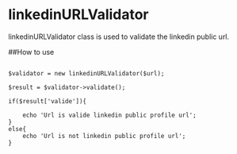 linkedinURLValidator
====================

linkedinURLValidator class is used to validate the linkedin public url.


##How to use


```

$validator = new linkedinURLValidator($url);

$result = $validator->validate();

if($result['valide']){
	
	echo 'Url is valide linkedin public profile url';
}
else{
	echo 'Url is not linkedin public profile url';
}


```
